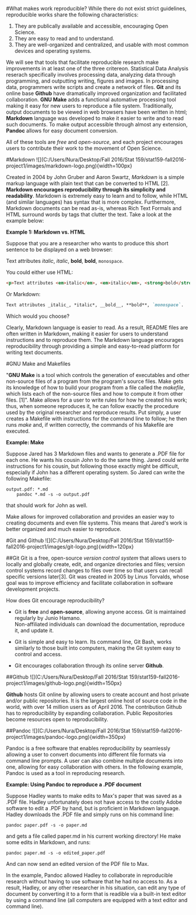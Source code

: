 #What makes work reproducible?
While there do not exist strict guidelines, reproducible works share the following characteristics:  

1)	They are publically available and accessible, encouraging Open Science.
2)	They are easy to read and to understand.
3)	They are well-organized and centralized, and usable with most common devices and operating systems.  

We will see that tools that facilitate reproducible research make improvements in at least one of the three critereon. Statistical Data Analysis reserach specifically involves processing data, analyzing data through programming, and outputting writing, figures and images. In processing data, programmers write scripts and create a network of files. __Git__ and its online base __Github__ have dramatically improved organization and facilitated collaboration. __GNU Make__ adds a functional automative processing tool making it easy for new users to reproduce a file system. Traditionally, output documents to be viewed in web browsers have been written in html; __Markdown__ language was developed to make it easier to write and to read such documents. To make output accessible through almost any extension, __Pandoc__ allows for easy document conversion.  

All of these tools are  _free_ and _open-source_, and each project encourages users to contribute their work to the movement of Open Science. 

#Markdown ![](C:/Users/Nura/Desktop/Fall 2016/Stat 159/stat159-fall2016-project1/images/markdown-logo.png){width=100px}

Created in 2004 by John Gruber and Aaron Swartz, _Markdown_ is a simple markup language with plain text that can be converted to HTML [2]. __Markdown encourages reproducibility through its simplicity and readability__. Markdown is extremely easy to learn and to follow, while HTML (and similar languages) has syntax that is more complex. Furthermore, Markdown documents can be read as-is, whereas Rich Text Formals and HTML surround words by tags that clutter the text. Take a look at the example below:

__Example 1: Markdown vs. HTML__

Suppose that you are a researcher who wants to produce this short sentence to be displayed on a web browser:

Text attributes _italic_, *italic*, __bold__, **bold**, `monospace`.
  
You could either use HTML:

```html
<p>Text attributes <em>italic</em>, <em>italic</em>, <strong>bold</strong>, <strong>bold</strong>, <code>monospace</code>.</p>

```

Or Markdown:

```markdown
Text attributes _italic_, *italic*, __bold__, **bold**, `monospace`.
```

Which would you choose?

Clearly, Markdown language is easier to read. As a result, README files are often written in Markdown, making it easier for users to understand instructions and to reproduce them. The Markdown language encourages reproducibility through providing a simple and easy-to-read platform for writing text documents.

#GNU Make and Makefiles

"**GNU Make** is a tool which controls the generation of executables and other non-source files of a program from the program's source files. Make gets its knowledge of how to build your program from a file called the *makefile*, which lists each of the non-source files and how to compute it from other files. [1]". Make allows for a user to write rules for how he created his work; thus, when someone reproduces it, he can follow exactly the procedure used by the original researcher and reproduce results. Put simply, a user creates a Makefile with instructions for the command line to follow; he then runs _make_ and, if written correctly, the commands of his Makefile are executed.

__Example: Make__

Suppose Jared has 3 Markdown files and wants to generate a .PDF file for each one. He wants his cousin John to do the same thing. Jared could write instructions for his cousin, but following those exactly might be difficult, especially if John has a different operating system. So Jared can write the following Makefile:

```
output.pdf: *.md
	pandoc *.md -s -o output.pdf
```

that should work for John as well. 

Make allows for improved collaboration and provides an easier way to creating documents and even file systems. This means that Jared's work is better organized and much easier to reproduce.


#Git and Github ![](C:/Users/Nura/Desktop/Fall 2016/Stat 159/stat159-fall2016-project1/images/git-logo.png){width=120px}


##Git
Git is a free, open-source _version control system_ that allows users to locally and globally create, edit, and organize directories and files; version control systems record changes to files over time so that users can recall specific versions later[3].  Git was created in 2005 by Linus Torvalds, whose goal was to improve efficiency and facilitate collaboration in software development projects.  

How does Git encourage reproducibility?  

+ Git is __free__ and __open-source__, allowing anyone access.
Git is maintained regularly by Junio Hamano.  
Non-affiliated individuals can download the documentation, reproduce it, and update it.

+ Git is simple and easy to learn. Its command line, Git Bash, works similarly to those built into computers, making the Git system easy to control and access.

+ Git encourages collaboration through its online server __Github__.


##Github ![](C:/Users/Nura/Desktop/Fall 2016/Stat 159/stat159-fall2016-project1/images/github-logo.png){width=150px}


__Github__ hosts Git online by allowing users to create account and host private and/or public repositories. It is the largest online host of source code in the world, with over 14 million users as of April 2016. The contribution Github has to reproducibility by expanding collaboration. Public Repositories become resources open to reproducibility. 

##Pandoc 
![](C:/Users/Nura/Desktop/Fall 2016/Stat 159/stat159-fall2016-project1/images/pandoc-logo.png){width=350px}

Pandoc is a free software that enables reproducibility by seamlessly allowing a user to convert documents into different file formats via command line prompts. A user can also combine multiple documents into one, allowing for easy collaboration with others. In the following example, Pandoc is used as a tool in reproducing research.

__Example: Using Pandoc to reproduce a .PDF document__

Suppose Hadley wants to make edits to Max's paper that was saved as a .PDF file. Hadley unfortunately does not have access to the costly Adobe software to edit a .PDF by hand, but is proficient in Markdown language. Hadley downloads the .PDF file and simply runs on his command line:

```
pandoc paper.pdf -s -o paper.md
```

and gets a file called paper.md in his current working directory! He make some edits in Markdown, and runs:


```
pandoc paper.md -s -o edited_paper.pdf
```

And can now send an edited version of the PDF file to Max.


In the example, Pandoc allowed Hadley to collaborate in reproducible research without having to use software that he had no access to. As a result, Hadley, or any other researcher in his situation, can edit any type of document by converting it to a form that is readible via a built-in text editor by using a command line (all computers are equipped with a text editor and command line). 